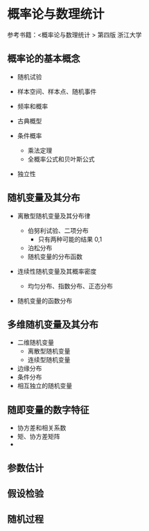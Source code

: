 # 概率论与数理统计

参考书籍：<概率论与数理统计 > 第四版  浙江大学



## 概率论的基本概念

- 随机试验

- 样本空间、样本点、随机事件

- 频率和概率

- 古典概型

- 条件概率

  - 乘法定理
  - 全概率公式和贝叶斯公式

- 独立性

  



## 随机变量及其分布

- 离散型随机变量及其分布律
  - 伯努利试验、二项分布
    - 只有两种可能的结果 0,1
  - 泊松分布
  - 随机变量的分布函数

- 连续性随机变量及其概率密度
  - 均匀分布、指数分布、正态分布
- 随机变量的函数分布

## 多维随机变量及其分布

- 二维随机变量
  - 离散型随机变量
  - 连续型随机变量
- 边缘分布
- 条件分布
- 相互独立的随机变量

## 随即变量的数字特征

- 协方差和相关系数
- 矩、协方差矩阵
- 

## 参数估计



## 假设检验



## 随机过程

